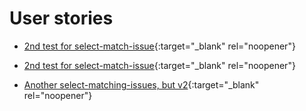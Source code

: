 # User stories

- [2nd test for select-match-issue](https://github.com/MelvLee/jekyll-playground/issues/3){:target="_blank" rel="noopener"}

- [2nd test for select-match-issue](https://github.com/MelvLee/jekyll-playground/issues/3){:target="_blank" rel="noopener"}
- [Another select-matching-issues, but v2](https://github.com/MelvLee/jekyll-playground/issues/2){:target="_blank" rel="noopener"}

